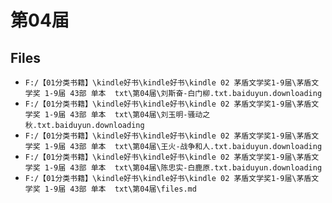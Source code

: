 # 第04届

## Files

- `F:/【01分类书籍】\kindle好书\kindle好书\kindle 02 茅盾文学奖1-9届\茅盾文学奖 1-9届 43部 单本  txt\第04届\刘斯奋-白门柳.txt.baiduyun.downloading`
- `F:/【01分类书籍】\kindle好书\kindle好书\kindle 02 茅盾文学奖1-9届\茅盾文学奖 1-9届 43部 单本  txt\第04届\刘玉明-骚动之秋.txt.baiduyun.downloading`
- `F:/【01分类书籍】\kindle好书\kindle好书\kindle 02 茅盾文学奖1-9届\茅盾文学奖 1-9届 43部 单本  txt\第04届\王火-战争和人.txt.baiduyun.downloading`
- `F:/【01分类书籍】\kindle好书\kindle好书\kindle 02 茅盾文学奖1-9届\茅盾文学奖 1-9届 43部 单本  txt\第04届\陈忠实-白鹿原.txt.baiduyun.downloading`
- `F:/【01分类书籍】\kindle好书\kindle好书\kindle 02 茅盾文学奖1-9届\茅盾文学奖 1-9届 43部 单本  txt\第04届\files.md`
